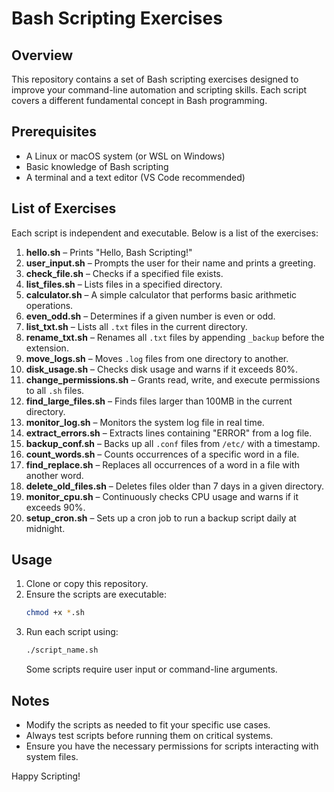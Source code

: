 # Bash Scripting Exercises

## Overview

This repository contains a set of Bash scripting exercises designed to improve your command-line automation and scripting skills. Each script covers a different fundamental concept in Bash programming.

## Prerequisites

- A Linux or macOS system (or WSL on Windows)
- Basic knowledge of Bash scripting
- A terminal and a text editor (VS Code recommended)

## List of Exercises

Each script is independent and executable. Below is a list of the exercises:

1. **hello.sh** – Prints "Hello, Bash Scripting!"
2. **user_input.sh** – Prompts the user for their name and prints a greeting.
3. **check_file.sh** – Checks if a specified file exists.
4. **list_files.sh** – Lists files in a specified directory.
5. **calculator.sh** – A simple calculator that performs basic arithmetic operations.
6. **even_odd.sh** – Determines if a given number is even or odd.
7. **list_txt.sh** – Lists all `.txt` files in the current directory.
8. **rename_txt.sh** – Renames all `.txt` files by appending `_backup` before the extension.
9. **move_logs.sh** – Moves `.log` files from one directory to another.
10. **disk_usage.sh** – Checks disk usage and warns if it exceeds 80%.
11. **change_permissions.sh** – Grants read, write, and execute permissions to all `.sh` files.
12. **find_large_files.sh** – Finds files larger than 100MB in the current directory.
13. **monitor_log.sh** – Monitors the system log file in real time.
14. **extract_errors.sh** – Extracts lines containing "ERROR" from a log file.
15. **backup_conf.sh** – Backs up all `.conf` files from `/etc/` with a timestamp.
16. **count_words.sh** – Counts occurrences of a specific word in a file.
17. **find_replace.sh** – Replaces all occurrences of a word in a file with another word.
18. **delete_old_files.sh** – Deletes files older than 7 days in a given directory.
19. **monitor_cpu.sh** – Continuously checks CPU usage and warns if it exceeds 90%.
20. **setup_cron.sh** – Sets up a cron job to run a backup script daily at midnight.

## Usage

1. Clone or copy this repository.
2. Ensure the scripts are executable:
   ```bash
   chmod +x *.sh
   ```
3. Run each script using:
   ```bash
   ./script_name.sh
   ```
   Some scripts require user input or command-line arguments.

## Notes

- Modify the scripts as needed to fit your specific use cases.
- Always test scripts before running them on critical systems.
- Ensure you have the necessary permissions for scripts interacting with system files.

Happy Scripting!
